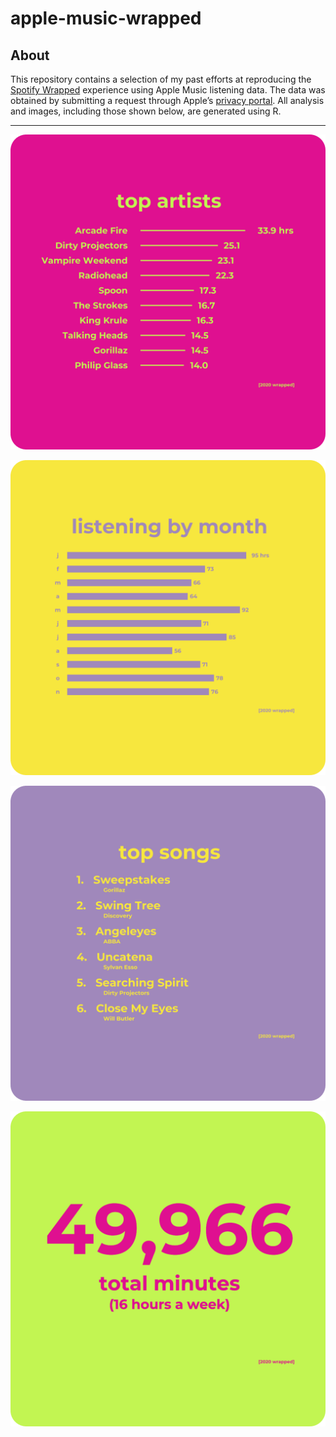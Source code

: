 apple-music-wrapped
================

## About

This repository contains a selection of my past efforts at reproducing the [Spotify Wrapped](https://spotifywrapped.com/) experience using Apple Music listening data. The data was obtained by submitting a request through Apple’s [privacy portal](https://privacy.apple.com/). All analysis and images, including those shown below, are generated using R.

------------------------------------------------------------------------

![](images/plot_top_artists_2020.png)

![](images/plot_months_2020.png)

![](images/plot_top_songs_2020.png)

![](images/plot_total_minutes_2020.png)
